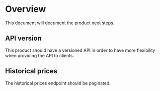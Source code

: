 # Overview

This document will document the product next steps.

## API version

This product should have a versioned API in order to have more flexibility when providing the API to clients.

## Historical prices

The historical prices endpoint should be paginated.